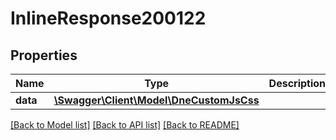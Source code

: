 # InlineResponse200122

## Properties
Name | Type | Description | Notes
------------ | ------------- | ------------- | -------------
**data** | [**\Swagger\Client\Model\DneCustomJsCss**](DneCustomJsCss.md) |  | [optional] 

[[Back to Model list]](../../README.md#documentation-for-models) [[Back to API list]](../../README.md#documentation-for-api-endpoints) [[Back to README]](../../README.md)


